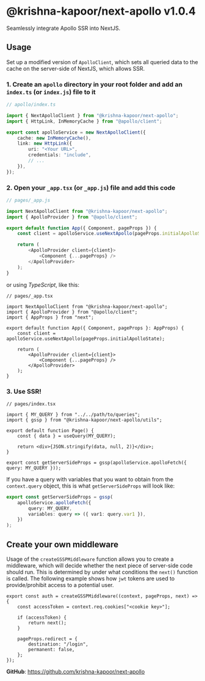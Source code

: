 # @krishna-kapoor/next-apollo v1.0.4

Seamlessly integrate Apollo SSR into NextJS.

## Usage

Set up a modified version of `ApolloClient`, which sets all queried data to the cache on the server-side of NextJS, which allows SSR.

### 1. Create an `apollo` directory in your root folder and add an `index.ts` (or `index.js`) file to it

```ts
// apollo/index.ts

import { NextApolloClient } from "@krishna-kapoor/next-apollo";
import { HttpLink, InMemoryCache } from "@apollo/client";

export const apolloService = new NextApolloClient({
    cache: new InMemoryCache(),
    link: new HttpLink({
        uri: "<Your URL>",
        credentials: "include",
        // ...
    }),
});
```

### 2. Open your `_app.tsx` (or `_app.js`) file and add this code

```js
// pages/_app.js

import NextApolloClient from "@krishna-kapoor/next-apollo";
import { ApolloProvider } from "@apollo/client";

export default function App({ Component, pageProps }) {
    const client = apolloService.useNextApollo(pageProps.initialApolloState);

    return (
        <ApolloProvider client={client}>
            <Component {...pageProps} />
        </ApolloProvider>
    );
}
```

or using _TypeScript_, like this:

```tsx
// pages/_app.tsx

import NextApolloClient from "@krishna-kapoor/next-apollo";
import { ApolloProvider } from "@apollo/client";
import { AppProps } from "next";

export default function App({ Component, pageProps }: AppProps) {
    const client = apolloService.useNextApollo(pageProps.initialApolloState);

    return (
        <ApolloProvider client={client}>
            <Component {...pageProps} />
        </ApolloProvider>
    );
}
```

### 3. Use SSR!

```tsx
// pages/index.tsx

import { MY_QUERY } from "../../path/to/queries";
import { gssp } from "@krishna-kapoor/next-apollo/utils";

export default function Page() {
    const { data } = useQuery(MY_QUERY);

    return <div>{JSON.stringify(data, null, 2)}</div>;
}

export const getServerSideProps = gssp(apolloService.apolloFetch({ query: MY_QUERY }));
```

If you have a query with variables that you want to obtain from the `context.query` object, this is what `getServerSideProps` will look like:

```ts
export const getServerSideProps = gssp(
    apolloService.apolloFetch({
        query: MY_QUERY,
        variables: query => ({ var1: query.var1 }),
    })
);
```

## Create your own middleware

Usage of the `createGSSPMiddleware` function allows you to create a middleware, which will decide whether the next piece of server-side code should run. This is determined by under what conditions the `next()` function is called. The following example shows how `jwt` tokens are used to provide/prohibit access to a potential user.

```tsx
export const auth = createGSSPMiddleware((context, pageProps, next) => {
    const accessToken = context.req.cookies["<cookie key>"];

    if (accessToken) {
        return next();
    }

    pageProps.redirect = {
        destination: "/login",
        permanent: false,
    };
});
```

**GitHub**: https://github.com/krishna-kapoor/next-apollo
